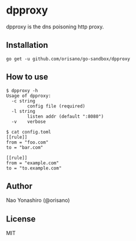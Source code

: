 # dpproxy
dpproxy is the dns poisoning http proxy.

## Installation
```
go get -u github.com/orisano/go-sandbox/dpproxy
```

## How to use
```
$ dpproxy -h
Usage of dpproxy:
  -c string
    	config file (required)
  -l string
    	listen addr (default ":8080")
  -v	verbose
```
```
$ cat config.toml
[[rule]]
from = "foo.com"
to = "bar.com"

[[rule]]
from = "example.com"
to = "to.example.com"
```

## Author
Nao Yonashiro (@orisano)

## License
MIT
